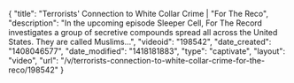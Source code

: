 {
    "title": "Terrorists' Connection to White Collar Crime | \"For The Reco",
    "description": "In the upcoming episode Sleeper Cell, For The Record investigates a group of secretive compounds spread all across the United States. They are called Muslims...",
    "videoid": "198542",
    "date_created": "1408046577",
    "date_modified": "1418181883",
    "type": "captivate",
    "layout": "video",
    "url": "\/v\/terrorists-connection-to-white-collar-crime-for-the-reco\/198542"
}
